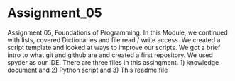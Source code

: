 # Assignment_05
Assignment 05, Foundations of Programming.
In this Module, we continued with lists, covered Dictionaries and file read / write access. We created a script template and looked at ways to improve our scripts. We got a brief intro to what git and github are and created a first repository. We used spyder as our IDE.
There are three files in this assingment. 1) knowledge document and 2) Python script and 3) This readme file
